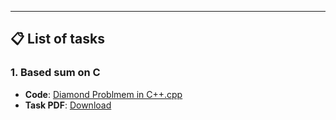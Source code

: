 ---

## 📋 **List of tasks**


### 1. Based sum on C
- **Code**: [Diamond Problmem in C++.cpp](C/based_sum.c)  
- **Task PDF**: [Download](C/Tasks/based_sum.pdf) 
